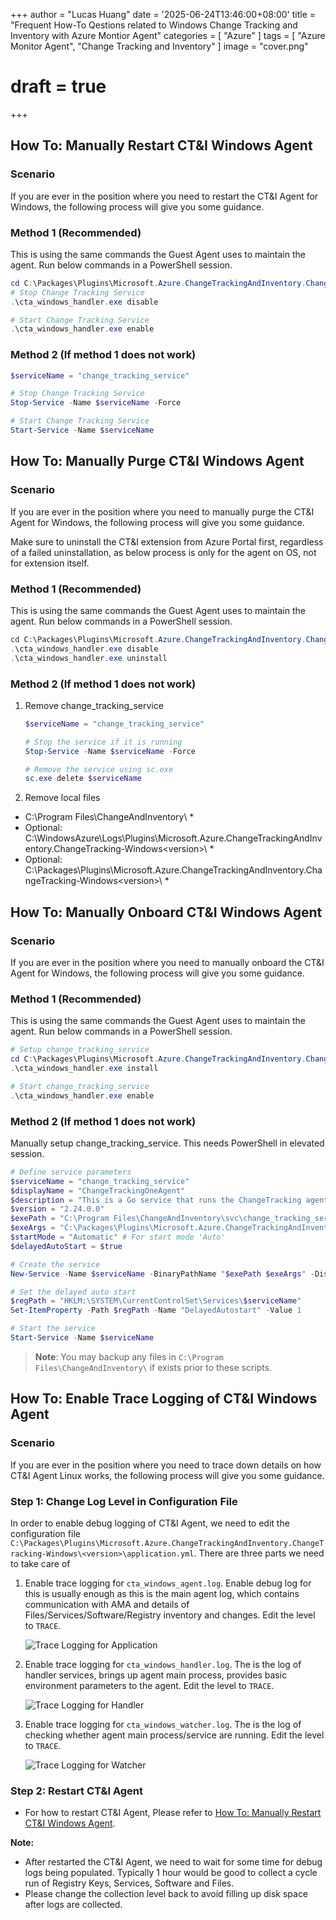 +++
author = "Lucas Huang"
date = '2025-06-24T13:46:00+08:00'
title = "Frequent How-To Qestions related to Windows Change Tracking and Inventory with Azure Montior Agent"
categories = [
    "Azure"
]
tags = [
    "Azure Monitor Agent",
    "Change Tracking and Inventory"
]
image = "cover.png"
# draft = true
+++

## How To: Manually Restart CT&I Windows Agent

### Scenario
If you are ever in the position where you need to restart the CT&I Agent for Windows, the following process will give you some guidance.


### **Method 1** (Recommended)
This is using the same commands the Guest Agent uses to maintain the agent. Run below commands in a PowerShell session.
```powershell
cd C:\Packages\Plugins\Microsoft.Azure.ChangeTrackingAndInventory.ChangeTracking-Windows\<version>
# Stop Change Tracking Service
.\cta_windows_handler.exe disable

# Start Change Tracking Service
.\cta_windows_handler.exe enable
```

### **Method 2** (If method 1 does not work)
```powershell
$serviceName = "change_tracking_service"

# Stop Change Tracking Service
Stop-Service -Name $serviceName -Force

# Start Change Tracking Service
Start-Service -Name $serviceName
```

## How To: Manually Purge CT&I Windows Agent


### Scenario
If you are ever in the position where you need to manually purge the CT&I Agent for Windows, the following process will give you some guidance.

Make sure to uninstall the CT&I extension from Azure Portal first, regardless of a failed uninstallation, as below process is only for the agent on OS, not for extension itself.

### **Method 1** (Recommended)
This is using the same commands the Guest Agent uses to maintain the agent. Run below commands in a PowerShell session.
```powershell
cd C:\Packages\Plugins\Microsoft.Azure.ChangeTrackingAndInventory.ChangeTracking-Windows\<version>
.\cta_windows_handler.exe disable
.\cta_windows_handler.exe uninstall
```
### **Method 2** (If method 1 does not work)
1. Remove change_tracking_service
    ```powershell
    $serviceName = "change_tracking_service"

    # Stop the service if it is running
    Stop-Service -Name $serviceName -Force

    # Remove the service using sc.exe
    sc.exe delete $serviceName
    ```

2. Remove local files
- C:\Program Files\ChangeAndInventory\ *
- Optional: C:\WindowsAzure\Logs\Plugins\Microsoft.Azure.ChangeTrackingAndInventory.ChangeTracking-Windows\<version>\ *
- Optional: C:\Packages\Plugins\Microsoft.Azure.ChangeTrackingAndInventory.ChangeTracking-Windows\<version>\ *






## How To: Manually Onboard CT&I Windows Agent
### Scenario
If you are ever in the position where you need to manually onboard the CT&I Agent for Windows, the following process will give you some guidance.


### **Method 1** (Recommended)
This is using the same commands the Guest Agent uses to maintain the agent. Run below commands in a PowerShell session.
```powershell
# Setup change_tracking_service
cd C:\Packages\Plugins\Microsoft.Azure.ChangeTrackingAndInventory.ChangeTracking-Windows\<version>
.\cta_windows_handler.exe install

# Start change_tracking_service
.\cta_windows_handler.exe enable
```
### **Method 2** (If method 1 does not work)
Manually setup change_tracking_service. This needs PowerShell in elevated session.

```powershell
# Define service parameters
$serviceName = "change_tracking_service"
$displayName = "ChangeTrackingOneAgent"
$description = "This is a Go service that runs the ChangeTracking agent process."
$version = "2.24.0.0"
$exePath = "C:\Program Files\ChangeAndInventory\svc\change_tracking_service.exe"
$exeArgs = "C:\Packages\Plugins\Microsoft.Azure.ChangeTrackingAndInventory.ChangeTracking-Windows\$version\agent\change_tracking_agent_windows_amd64.exe change_tracking_service C:\Packages\Plugins\Microsoft.Azure.ChangeTrackingAndInventory.ChangeTracking-Windows\$version"
$startMode = "Automatic" # For start mode 'Auto'
$delayedAutoStart = $true

# Create the service
New-Service -Name $serviceName -BinaryPathName "$exePath $exeArgs" -DisplayName $displayName -Description $description -StartupType $startMode

# Set the delayed auto start
$regPath = "HKLM:\SYSTEM\CurrentControlSet\Services\$serviceName"
Set-ItemProperty -Path $regPath -Name "DelayedAutostart" -Value 1

# Start the service
Start-Service -Name $serviceName
```

> **Note**: You may backup any files in `C:\Program Files\ChangeAndInventory\` if exists prior to these scripts.



## How To: Enable Trace Logging of CT&I Windows Agent

### Scenario
If you are ever in the position where you need to trace down details on how CT&I Agent Linux works, the following process will give you some guidance.

### Step 1: Change Log Level in Configuration File
In order to enable debug logging of CT&I Agent, we need to edit the configuration file `C:\Packages\Plugins\Microsoft.Azure.ChangeTrackingAndInventory.ChangeTracking-Windows\<version>\application.yml`. There are three parts we need to take care of 
1. Enable trace logging for `cta_windows_agent.log`. Enable debug log for this is usually enough as this is the main agent log, which contains communication with AMA and details of Files/Services/Software/Registry inventory and changes. Edit the level to `TRACE`.

    ![Trace Logging for Application](Debug-Log-for-Application.png)

2. Enable trace logging for `cta_windows_handler.log`. The is the log of handler services, brings up agent main process, provides basic environment parameters to the agent. Edit the level to `TRACE`.

    ![Trace Logging for Handler](Debug-Log-for-Handler.png)

3. Enable trace logging for `cta_windows_watcher.log`. The is the log of checking whether agent main process/service are running. Edit the level to `TRACE`.

    ![Trace Logging for Watcher](Debug-Log-for-Watcher.png)

### Step 2: Restart CT&I Agent
- For how to restart CT&I Agent, Please refer to [How To: Manually Restart CT&I Windows Agent](#how-to-manually-restart-cti-windows-agent).

**Note:** 
- After restarted the CT&I Agent, we need to wait for some time for debug logs being populated. Typically 1 hour would be good to collect a cycle run of Registry Keys, Services, Software and Files. 
- Please change the collection level back to avoid filling up disk space after logs are collected.

